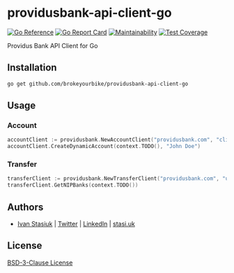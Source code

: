 # providusbank-api-client-go

[![Go Reference](https://pkg.go.dev/badge/github.com/brokeyourbike/providusbank-api-client-go.svg)](https://pkg.go.dev/github.com/brokeyourbike/providusbank-api-client-go)
[![Go Report Card](https://goreportcard.com/badge/github.com/brokeyourbike/providusbank-api-client-go)](https://goreportcard.com/report/github.com/brokeyourbike/providusbank-api-client-go)
[![Maintainability](https://api.codeclimate.com/v1/badges/7764dfd1735596f6e9c1/maintainability)](https://codeclimate.com/github/brokeyourbike/providusbank-api-client-go/maintainability)
[![Test Coverage](https://api.codeclimate.com/v1/badges/7764dfd1735596f6e9c1/test_coverage)](https://codeclimate.com/github/brokeyourbike/providusbank-api-client-go/test_coverage)

Providus Bank API Client for Go

## Installation

```bash
go get github.com/brokeyourbike/providusbank-api-client-go
```

## Usage

### Account

```go
accountClient := providusbank.NewAccountClient("providusbank.com", "client_id", "client_secret")
accountClient.CreateDynamicAccount(context.TODO(), "John Doe")
```

### Transfer

```go
transferClient := providusbank.NewTransferClient("providusbank.com", "username", "password")
transferClient.GetNIPBanks(context.TODO())
```

## Authors
- [Ivan Stasiuk](https://github.com/brokeyourbike) | [Twitter](https://twitter.com/brokeyourbike) | [LinkedIn](https://www.linkedin.com/in/brokeyourbike) | [stasi.uk](https://stasi.uk)

## License
[BSD-3-Clause License](https://github.com/brokeyourbike/providusbank-api-client-go/blob/main/LICENSE)
